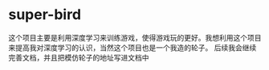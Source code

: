 # super-bird
这个项目主要是利用深度学习来训练游戏，使得游戏玩的更好。我想利用这个项目来提高我对深度学习的认识，当然这个项目也是一个我造的轮子。
后续我会继续完善文档，并且把模仿轮子的地址写进文档中
